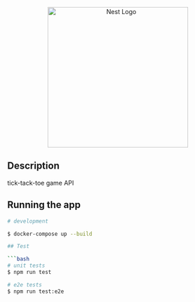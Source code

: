 <p align="center">
  <a href="http://nestjs.com/" target="blank"><img src="https://nestjs.com/img/logo_text.svg" width="320" alt="Nest Logo" /></a>
</p>

## Description

tick-tack-toe game API

## Running the app

```bash
# development

$ docker-compose up --build

## Test

```bash
# unit tests
$ npm run test

# e2e tests
$ npm run test:e2e

```
